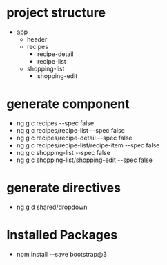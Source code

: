 # project structure
* app
    * header
    * recipes
        * recipe-detail
        * recipe-list
    * shopping-list
        * shopping-edit
# generate component

* ng g c recipes --spec false
* ng g c recipes/recipe-list  --spec false
* ng g c recipes/recipe-detail  --spec false
* ng g c recipes/recipe-list/recipe-item  --spec false
* ng g c shopping-list  --spec false
* ng g c shopping-list/shopping-edit  --spec false

# generate directives

* ng g d shared/dropdown

# Installed Packages

* npm install --save bootstrap@3
